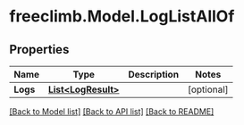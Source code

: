 # freeclimb.Model.LogListAllOf

## Properties

Name | Type | Description | Notes
------------ | ------------- | ------------- | -------------
**Logs** | [**List&lt;LogResult&gt;**](LogResult.md) |  | [optional] 

[[Back to Model list]](../README.md#documentation-for-models) [[Back to API list]](../README.md#documentation-for-api-endpoints) [[Back to README]](../README.md)

